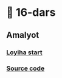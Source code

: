 # 📔 16-dars

## Amalyot

### <a href="https://www.figma.com/file/LEBT5FaLW8GHrrI39THcas/To'liq-functionaliga-ega-js-loyihasi?type=design&node-id=0%3A1&mode=design&t=VSLdJbsXr0eSHsc4-1" target="_blank">Loyiha start</a>
### <a href="https://github.com/QobilovSardor/delivery-js-praktik" target="_blank">Source code</a>

